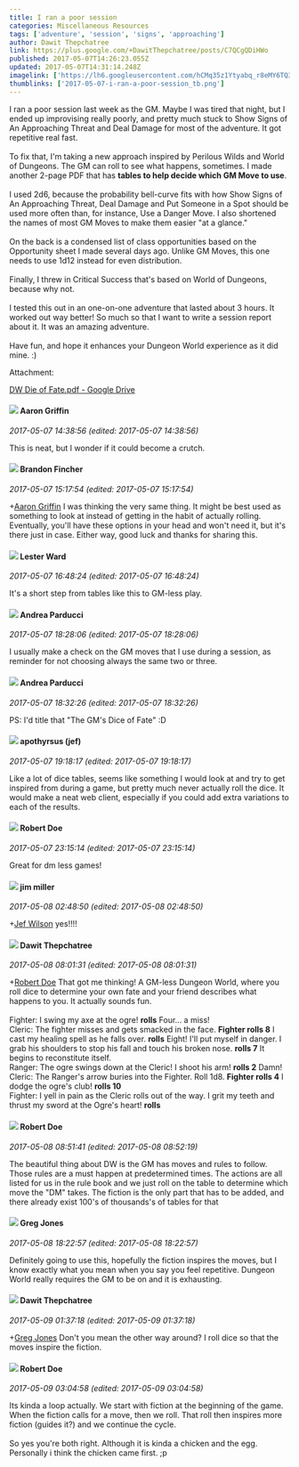 ```yaml
---
title: I ran a poor session
categories: Miscellaneous Resources
tags: ['adventure', 'session', 'signs', 'approaching']
author: Dawit Thepchatree
link: https://plus.google.com/+DawitThepchatree/posts/C7QCgQDiHWo
published: 2017-05-07T14:26:23.055Z
updated: 2017-05-07T14:31:14.248Z
imagelink: ['https://lh6.googleusercontent.com/hCMq35z1Ytyabq_r8eMY6TQ3-ggcFz1CQxRThe_GJKIu5igrzwHkm4qUeOIAQ8vgmBwoUsd_mIqxGZ44ysy4gsGJs2irtO3hxVPwaZv3JHWabu_PaiALquUsp7n9qNGztvOHzh8T=s1600']
thumblinks: ['2017-05-07-i-ran-a-poor-session_tb.png']
---
```


I ran a poor session last week as the GM. Maybe I was tired that night, but I ended up improvising really poorly, and pretty much stuck to Show Signs of An Approaching Threat and Deal Damage for most of the adventure. It got repetitive real fast.<br /><br />To fix that, I&#39;m taking a new approach inspired by Perilous Wilds and World of Dungeons. The GM can roll to see what happens, sometimes. I made another 2-page PDF that has <b>tables to help decide which GM Move to use</b>.<br /><br />I used 2d6, because the probability bell-curve fits with how Show Signs of An Approaching Threat, Deal Damage and Put Someone in a Spot should be used more often than, for instance, Use a Danger Move. I also shortened the names of most GM Moves to make them easier &quot;at a glance.&quot;<br /><br />On the back is a condensed list of class opportunities based on the Opportunity sheet I made several days ago. Unlike GM Moves, this one needs to use 1d12 instead for even distribution.<br /><br />Finally, I threw in Critical Success that&#39;s based on World of Dungeons, because why not.<br /><br />I tested this out in an one-on-one adventure that lasted about 3 hours. It worked out way better! So much so that I want to write a session report about it. It was an amazing adventure.<br /><br />Have fun, and hope it enhances your Dungeon World experience as it did mine. :)


Attachment:

<a href='https://drive.google.com/open?id=0B_JdH0Si6SYcTkx6Y2VoNXdvVUE'>DW Die of Fate.pdf - Google Drive</a>


<div id='comment z134frngpyvaenhm223yvzjrguewgztze04'>
  <h4><img src='{{site.baseurl}}//images/avatars/103667855585775066713_photo.jpg'> Aaron Griffin</h4>
      <p><cite>2017-05-07 14:38:56 (edited: 2017-05-07 14:38:56)</cite></p>
        <p>This is neat, but I wonder if it could become a crutch.</p>
</div>
        

<div id='comment z134frngpyvaenhm223yvzjrguewgztze04'>
  <h4><img src='{{site.baseurl}}//images/avatars/103942737038446091244_photo.jpg'> Brandon Fincher</h4>
      <p><cite>2017-05-07 15:17:54 (edited: 2017-05-07 15:17:54)</cite></p>
        <p><span class="proflinkWrapper"><span class="proflinkPrefix">+</span><a class="proflink" href="https://plus.google.com/103667855585775066713" oid="103667855585775066713">Aaron Griffin</a></span> I was thinking the very same thing. It might be best used as something to look at instead of getting in the habit of actually rolling. Eventually, you&#39;ll have these options in your head and won&#39;t need it, but it&#39;s there just in case. Either way, good luck and thanks for sharing this.</p>
</div>
        

<div id='comment z134frngpyvaenhm223yvzjrguewgztze04'>
  <h4><img src='{{site.baseurl}}//images/avatars/108131264929529993281_photo.jpg'> Lester Ward</h4>
      <p><cite>2017-05-07 16:48:24 (edited: 2017-05-07 16:48:24)</cite></p>
        <p>It&#39;s a short step from tables like this to GM-less play.</p>
</div>
        

<div id='comment z134frngpyvaenhm223yvzjrguewgztze04'>
  <h4><img src='{{site.baseurl}}//images/avatars/101076298485951808085_photo.jpg'> Andrea Parducci</h4>
      <p><cite>2017-05-07 18:28:06 (edited: 2017-05-07 18:28:06)</cite></p>
        <p>I usually make a check on the GM moves that I use during a session, as reminder for not choosing always the same two or three.</p>
</div>
        

<div id='comment z134frngpyvaenhm223yvzjrguewgztze04'>
  <h4><img src='{{site.baseurl}}//images/avatars/101076298485951808085_photo.jpg'> Andrea Parducci</h4>
      <p><cite>2017-05-07 18:32:26 (edited: 2017-05-07 18:32:26)</cite></p>
        <p>PS: I&#39;d title that &quot;The GM&#39;s Dice of Fate&quot; :D</p>
</div>
        

<div id='comment z134frngpyvaenhm223yvzjrguewgztze04'>
  <h4><img src='{{site.baseurl}}//images/avatars/116366238119574594837_photo.jpg'> apothyrsus (jef)</h4>
      <p><cite>2017-05-07 19:18:17 (edited: 2017-05-07 19:18:17)</cite></p>
        <p>Like a lot of dice tables, seems like something I would look at and try to get inspired from during a game, but pretty much never actually roll the dice. It would make a neat web client, especially if you could add extra variations to each of the results.</p>
</div>
        

<div id='comment z134frngpyvaenhm223yvzjrguewgztze04'>
  <h4><img src='{{site.baseurl}}//images/avatars/105487846931822189120_photo.jpg'> Robert Doe</h4>
      <p><cite>2017-05-07 23:15:14 (edited: 2017-05-07 23:15:14)</cite></p>
        <p>Great for dm less games!</p>
</div>
        

<div id='comment z134frngpyvaenhm223yvzjrguewgztze04'>
  <h4><img src='{{site.baseurl}}//images/avatars/118316549043458073540_photo.jpg'> jim miller</h4>
      <p><cite>2017-05-08 02:48:50 (edited: 2017-05-08 02:48:50)</cite></p>
        <p><span class="proflinkWrapper"><span class="proflinkPrefix">+</span><a class="proflink" href="https://plus.google.com/116366238119574594837" oid="116366238119574594837">Jef Wilson</a></span> yes!!!!</p>
</div>
        

<div id='comment z134frngpyvaenhm223yvzjrguewgztze04'>
  <h4><img src='{{site.baseurl}}//images/avatars/105712034711971133797_photo.jpg'> Dawit Thepchatree</h4>
      <p><cite>2017-05-08 08:01:31 (edited: 2017-05-08 08:01:31)</cite></p>
        <p><span class="proflinkWrapper"><span class="proflinkPrefix">+</span><a class="proflink" href="https://plus.google.com/105487846931822189120" oid="105487846931822189120">Robert Doe</a></span> That got me thinking! A GM-less Dungeon World, where you roll dice to determine your own fate and your friend describes what happens to you. It actually sounds fun.<br /><br />Fighter: I swing my axe at the ogre! <b>rolls</b> Four... a miss!<br />Cleric: The fighter misses and gets smacked in the face. <b>Fighter rolls 8</b> I cast my healing spell as he falls over. <b>rolls</b> Eight! I&#39;ll put myself in danger. I grab his shoulders to stop his fall and touch his broken nose. <b>rolls 7</b> It begins to reconstitute itself.<br />Ranger: The ogre swings down at the Cleric! I shoot his arm! <b>rolls 2</b> Damn!<br />Cleric: The Ranger&#39;s arrow buries into the Fighter. Roll 1d8. <b>Fighter rolls 4</b> I dodge the ogre&#39;s club! <b>rolls 10</b><br />Fighter: I yell in pain as the Cleric rolls out of the way. I grit my teeth and thrust my sword at the Ogre&#39;s heart! <b>rolls</b></p>
</div>
        

<div id='comment z134frngpyvaenhm223yvzjrguewgztze04'>
  <h4><img src='{{site.baseurl}}//images/avatars/105487846931822189120_photo.jpg'> Robert Doe</h4>
      <p><cite>2017-05-08 08:51:41 (edited: 2017-05-08 08:52:19)</cite></p>
        <p>The beautiful thing about DW is the GM has moves and rules to follow. Those rules are a must happen at predetermined times. The actions are all listed for us in the rule book and we just roll on the table to determine which move the &quot;DM&quot; takes. The fiction is the only part that has to be added, and there already exist 100&#39;s of thousands&#39;s of tables for that</p>
</div>
        

<div id='comment z134frngpyvaenhm223yvzjrguewgztze04'>
  <h4><img src='{{site.baseurl}}//images/avatars/102957445999894588654_photo.jpg'> Greg Jones</h4>
      <p><cite>2017-05-08 18:22:57 (edited: 2017-05-08 18:22:57)</cite></p>
        <p>Definitely going to use this, hopefully the fiction inspires the moves, but I know exactly what you mean when you say you feel repetitive.  Dungeon World really requires the GM to be on and it is exhausting.<br /></p>
</div>
        

<div id='comment z134frngpyvaenhm223yvzjrguewgztze04'>
  <h4><img src='{{site.baseurl}}//images/avatars/105712034711971133797_photo.jpg'> Dawit Thepchatree</h4>
      <p><cite>2017-05-09 01:37:18 (edited: 2017-05-09 01:37:18)</cite></p>
        <p><span class="proflinkWrapper"><span class="proflinkPrefix">+</span><a class="proflink" href="https://plus.google.com/102957445999894588654" oid="102957445999894588654">Greg Jones</a></span> Don&#39;t you mean the other way around? I roll dice so that the moves inspire the fiction.</p>
</div>
        

<div id='comment z134frngpyvaenhm223yvzjrguewgztze04'>
  <h4><img src='{{site.baseurl}}//images/avatars/105487846931822189120_photo.jpg'> Robert Doe</h4>
      <p><cite>2017-05-09 03:04:58 (edited: 2017-05-09 03:04:58)</cite></p>
        <p>Its kinda a loop actually. We start with fiction at the beginning of the game. When the fiction calls for a move, then we roll. That roll then inspires more fiction (guides it?) and we continue the cycle.<br /><br />So yes you&#39;re both right. Although it is kinda a chicken and the egg. Personally i think the chicken came first. ;p</p>
</div>
        